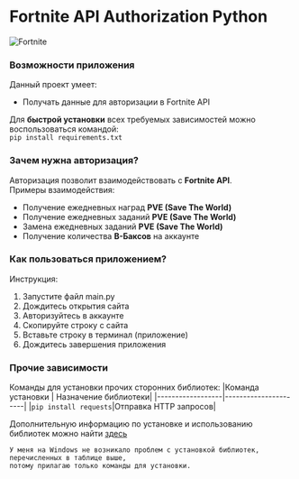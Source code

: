 # Fortnite API Authorization Python

![Fortnite](https://cdn2.unrealengine.com/pdp-2560x1440-2560x1440-c3266bfffb6f.jpg "Fortnite")

### Возможности приложения

Данный проект умеет:
* Получать данные для авторизации в Fortnite API

Для **быстрой установки** всех требуемых зависимостей можно воспользоваться командой:  
`pip install requirements.txt`

### Зачем нужна авторизация?
Авторизация позволит взаимодействовать с **Fortnite API**.  
Примеры взаимодействия:
* Получение ежедневных наград **PVE (Save The World)**
* Получение ежедневных заданий **PVE (Save The World)**
* Замена ежедневных заданий **PVE (Save The World)**
* Получение количества **В-Баксов** на аккаунте

### Как пользоваться приложением?
Инструкция:  
1. Запустите файл main.py
2. Дождитесь открытия сайта
3. Авторизуйтесь в аккаунте
4. Скопируйте строку с сайта
5. Вставьте строку в терминал (приложение)
6. Дождитесь завершения приложения

### Прочие зависимости
Команды для установки прочих сторонних библиотек:
|Команда установки | Назначение библиотеки|
|------------------|----------------------|
|`pip install requests`|Отправка HTTP запросов|

Дополнительную информацию по установке и использованию библиотек можно найти [здесь](https://pypi.org)  
```
У меня на Windows не возникало проблем с установкой библиотек, перечисленных в таблице выше, 
потому прилагаю только команды для установки.
```

